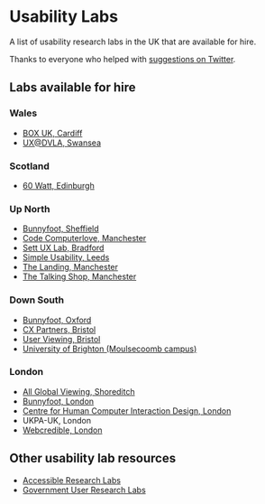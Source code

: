 # Usability Labs

A list of usability research labs in the UK that are available for hire.

Thanks to everyone who helped with [suggestions on Twitter](https://twitter.com/benjystanton/status/702992066004066305).

## Labs available for hire

### Wales
- [BOX UK, Cardiff](https://www.boxuk.com/)
- [UX@DVLA, Swansea](https://www.digitalmarketplace.service.gov.uk/g-cloud/services/7715666004584140)

### Scotland
- [60 Watt, Edinburgh](http://www.60wattresearch.co.uk/)

### Up North
- [Bunnyfoot, Sheffield](http://www.bunnyfoot.com/services/studiosandequipment.php#sheffield)
- [Code Computerlove, Manchester](http://www.codecomputerlove.com/)
- [Sett UX Lab, Bradford](http://www.settuxlab.com/)
- [Simple Usability, Leeds](http://www.simpleusability.com/)
- [The Landing, Manchester](http://www.thelanding.org.uk/interactive-media-labs)
- [The Talking Shop, Manchester](http://www.thetalkingshop.co.uk/studios/)

### Down South
- [Bunnyfoot, Oxford](http://www.bunnyfoot.com/services/studiosandequipment.php#oxford)
- [CX Partners, Bristol](https://www.cxpartners.co.uk/)
- [User Viewing, Bristol](http://www.userviewing.co.uk/)
- [University of Brighton (Moulsecoomb campus)](https://www.brighton.ac.uk/)

### London
- [All Global Viewing, Shoreditch](http://www.allglobalviewing.com/)
- [Bunnyfoot, London](http://www.bunnyfoot.com/services/studiosandequipment.php#london)
- [Centre for Human Computer Interaction Design, London](http://www.city.ac.uk/centre-for-human-computer-interaction-design)
- UKPA-UK, London
- [Webcredible, London](http://www.webcredible.com/usability-lab-hire)

## Other usability lab resources
- [Accessible Research Labs](https://userresearchmethods.hackpad.com/Accessible-Research-Labs-vsDQUx7RqnP)
- [Government User Research Labs](https://userresearchmethods.hackpad.com/Cross-Government-User-Research-Labs-5sU2IQF7ldF)